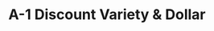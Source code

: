 ---
title: "A-1 Discount Variety & Dollar"
url: /toronto/a-1-discount-variety-and-dollar/
shop: variety store
---